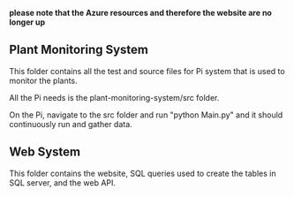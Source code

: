 **please note that the Azure resources and therefore the website are no longer up**

## Plant Monitoring System
This folder contains all the test and source files for Pi system that is used to monitor the plants.

All the Pi needs is the plant-monitoring-system/src folder.

On the Pi, navigate to the src folder and run "python Main.py" and it should continuously run and gather data.


## Web System
This folder contains the website, SQL queries used to create the tables in SQL server, and the web API.
